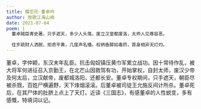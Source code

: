 ```yaml
---
title: 蝶恋花·董卓吟
author: 放歌江海山阙
date: 2021-07-04
poem: |
  董卓贼臣青史著，只手遮天，多少人头落。废立汉皇都废洛，太师人见尊容恶。

  往岁疏财人洒脱，拒虏平黄，几度声名播。权柄香醇如毒药，首身相异天灯灼。
---
```


董卓，字仲颖，东汉末年乱臣。抗击匈奴镇压黄巾军累立战功。因十常待作乱，被大将军何进征召入京勤王，在北芒山因救驾有功，开始掌权，自封太师，废汉少帝及何太后，立汉献帝，废都城洛阳，还都长安。董卓专权期间，只手遮天，朝臣尽被杀戮，百姓尸横遍野，天下烽烟滚滚。后董卓被司徒王允施反间计所杀。董卓死后，在其尸体的肚脐上点上了天灯。近读《三国志》，有感董卓的人性蜕变，多有感慨，特填词以记。
